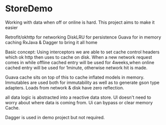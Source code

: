 # StoreDemo
Working with data when off or online is hard. This project aims to make it easier 

Retrofit/okhttp for networking
DiskLRU for persistence 
Guava for in memory caching 
RxJava & Dagger to bring it all home

Basic concept:
Using interceptors we are able to set cache control headers which ok http then uses to cache on disk.   When a new network request comes in while offline cached entry will be used for 4weeks,when online cached entry will be used for 1minute, otherwise network hit is made. 

Guava cache sits on top of this to cache inflated models in memory. Immutables are used both for immutability as well as to generate gson type adapters. Loads from network & disk have zero reflection. 

all data logic is abstracted into a reactive data store. UI doesn't need to worry about where data is coming from. Ui can bypass or clear memory Cache. 

Dagger is used in demo project but not required. 

